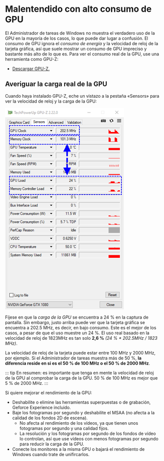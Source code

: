 # Malentendido con alto consumo de GPU

El Administrador de tareas de Windows no muestra el verdadero uso de la GPU en la mayoría de los casos, lo que puede dar lugar a confusión. El consumo de GPU ignora el *consumo de energía* y la velocidad de reloj de la tarjeta gráfica, así que suele mostrar un consumo de GPU impreciso y bastante más alto de lo que es. Para ver el consumo real de la GPU, use una herramienta como GPU-Z:

* [Descargar GPU-Z.](https://www.techpowerup.com/gpuz/)

## Averiguar la carga real de la GPU

Cuando haya instalado GPU-Z, eche un vistazo a la pestaña «Sensors» para ver la velocidad de reloj y la carga de la GPU:

![Consumo real de la GPU](./gpuz.png)

Fíjese en que la *carga de la GPU* se encuentra a 24 % en la captura de pantalla. Sin embargo, justo arriba puede ver que la tarjeta gráfica se encuentra a 202.5 MHz, es decir, en bajo consumo. Este es el mejor de los casos, a pesar de que el uso muestre un 24 %. El uso real basado en la velocidad de reloj de 1823MHz es tan solo **2,6 %** *(24 % * 202.5MHz / 1823 MHz)*.

La velocidad de reloj de la tarjeta puede estar entre 100 MHz y 2000 MHz, por ejemplo. Si el Administrador de tareas muestra más de 50 %, **la diferencia reside en si es el 50 % de 100 MHz o el 50 % de 2000 MHz**.

::: tip En resumen: es importante que tenga en mente la velocidad de reloj de la GPU al comprobar la carga de la GPU. 50 % de 100 MHz es mejor que 5 % de 2000 MHz. :::

Si quiere mejorar el rendimiento de la GPU:

* Deshabilite o elimine las herramientas superpuestas o de grabación, Geforce Experience incluido.
* Baje los fotogramas por segundo y deshabilite el MSAA (no afecta a la calidad de los fondos 2D de escena).
    * No afecta al rendimiento de los vídeos, ya que tienen unos fotogramas por segundo y una calidad fijos.
    * La resolución y los fotogramas por segundo de los fondos de vídeo lo controlan, así que use vídeos con menos fotogramas por segundo para reducir la carga de la GPU.
* Conecte los monitores a la misma GPU o bajará el rendimiento de Windows cuando trate de unifircarlos.